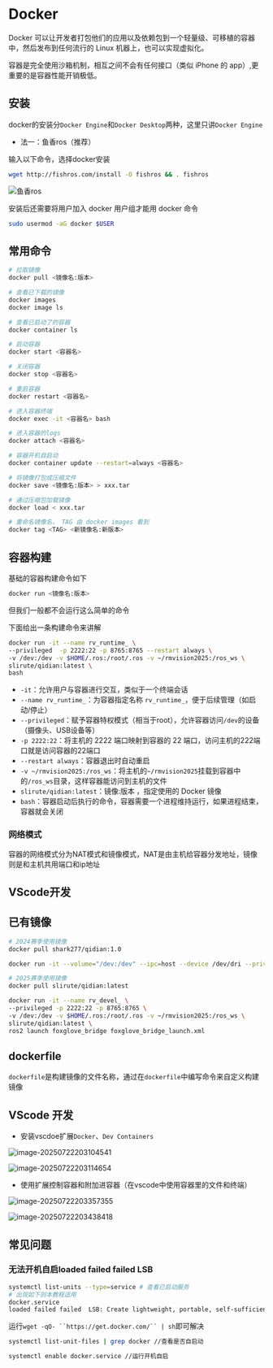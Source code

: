 # Docker

Docker 可以让开发者打包他们的应用以及依赖包到一个轻量级、可移植的容器中，然后发布到任何流行的 Linux 机器上，也可以实现虚拟化。

容器是完全使用沙箱机制，相互之间不会有任何接口（类似 iPhone 的 app）,更重要的是容器性能开销极低。

## 安装

docker的安装分`Docker Engine`和`Docker Desktop`两种，这里只讲`Docker Engine`

- 法一：鱼香ros（推荐）

输入以下命令，选择docker安装

```bash
wget http://fishros.com/install -O fishros && . fishros
```

![鱼香ros](images/image-20250722140550329.png)

安装后还需要将用户加入 docker 用户组才能用 docker 命令

```bash
sudo usermod -aG docker $USER
```

## 常用命令

```bash
# 拉取镜像
docker pull <镜像名:版本>

# 查看已下载的镜像
docker images
docker image ls 

# 查看已启动了的容器
docker container ls

# 启动容器
docker start <容器名>

# 关闭容器
docker stop <容器名>

# 重启容器
docker restart <容器名>

# 进入容器终端
docker exec -it <容器名> bash

# 进入容器的logs
docker attach <容器名>

# 容器开机自启动
docker container update --restart=always <容器名>

# 将镜像打包成压缩文件
docker save <镜像名:版本> > xxx.tar

# 通过压缩包加载镜像
docker load < xxx.tar

# 重命名镜像名， TAG 由 docker images 看到
docker tag <TAG> <新镜像名:新版本>
```

## 容器构建

基础的容器构建命令如下

```bash
docker run <镜像名:版本>
```

但我们一般都不会运行这么简单的命令

下面给出一条构建命令来讲解

```bash
docker run -it --name rv_runtime_ \
--privileged  -p 2222:22 -p 8765:8765 --restart always \
-v /dev:/dev -v $HOME/.ros:/root/.ros -v ~/rmvision2025:/ros_ws \
slirute/qidian:latest \
bash
```

- `-it`：允许用户与容器进行交互，类似于一个终端会话
- `--name rv_runtime_`：为容器指定名称 `rv_runtime_`，便于后续管理（如启动/停止）
- `--privileged`：赋予容器特权模式（相当于root），允许容器访问`/dev`的设备（摄像头、USB设备等）
- `-p 2222:22`：将主机的 2222 端口映射到容器的 22 端口，访问主机的222端口就是访问容器的22端口
- `--restart always`：容器退出时自动重启
- `-v ~/rmvision2025:/ros_ws`：将主机的`~/rmvision2025`挂载到容器中的`/ros_ws`目录，这样容器能访问到主机的文件
- `slirute/qidian:latest`：镜像:版本 ，指定使用的 Docker 镜像
- `bash`：容器启动后执行的命令，容器需要一个进程维持运行，如果进程结束，容器就会关闭

### 网络模式

容器的网络模式分为NAT模式和镜像模式，NAT是由主机给容器分发地址，镜像则是和主机共用端口和ip地址

## VScode开发

## 已有镜像

```bash
# 2024赛季使用镜像
docker pull shark277/qidian:1.0

docker run -it --volume="/dev:/dev" --ipc=host --device /dev/dri --privileged  --env="DISPLAY" --env="QT_X11_NO_MITSHM=1" -v /dev/shm:/dev/shm  --volume="/tmp/.X11-unix:/tmp/.X11-unix:rw"  -v /home/blackpoor/dockerCode:/home --name qidian qidianimage bash

# 2025赛季使用镜像
docker pull slirute/qidian:latest

docker run -it --name rv_devel_ \
--privileged -p 2222:22 -p 8765:8765 \
-v /dev:/dev -v $HOME/.ros:/root/.ros -v ~/rmvision2025:/ros_ws \
slirute/qidian:latest \
ros2 launch foxglove_bridge foxglove_bridge_launch.xml

```

## dockerfile

`dockerfile`是构建镜像的文件名称，通过在`dockerfile`中编写命令来自定义构建镜像



## VScode 开发

- 安装vscdoe扩展`Docker`、`Dev Containers`

![image-20250722203104541](images/image-20250722203104541.png)

![image-20250722203114654](images/image-20250722203114654.png)

- 使用扩展控制容器和附加进容器（在vscode中使用容器里的文件和终端）

![image-20250722203357355](images/image-20250722203357355.png)

![image-20250722203438418](images/image-20250722203438418.png)



## 常见问题

### 无法开机自启loaded failed failed LSB

```bash
systemctl list-units --type=service # 查看已启动服务
# 出现如下则本教程适用
docker.service
loaded failed failed  LSB: Create lightweight, portable, self-sufficient containers.
```

运行`wget -qO- ``https://get.docker.com/`` | sh`即可解决

```bash
systemctl list-unit-files | grep docker //查看是否自启动

systemctl enable docker.service //运行开机自启
```

